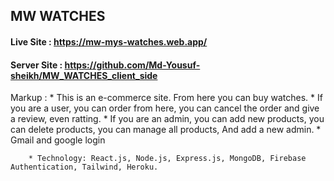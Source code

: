 ## MW WATCHES ##

#### Live Site : https://mw-mys-watches.web.app/ 
#### Server Site : https://github.com/Md-Yousuf-sheikh/MW_WATCHES_client_side

Markup : * This is an e-commerce site. From here you can buy watches.
            * If you are a user, you can order from here, you can cancel the order and give a review, even ratting.
        * If you are an admin, you can add new products, you can delete products, you can manage all    products, And add a new admin.
         * Gmail and google login 

        * Technology: React.js, Node.js, Express.js, MongoDB, Firebase  Authentication, Tailwind, Heroku.